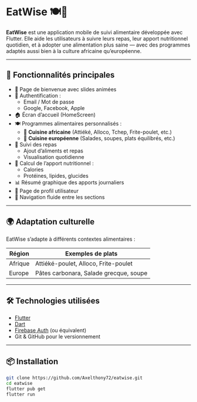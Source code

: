 # EatWise 🍽️📱

**EatWise** est une application mobile de suivi alimentaire développée avec Flutter. Elle aide les utilisateurs à suivre leurs repas, leur apport nutritionnel quotidien, et à adopter une alimentation plus saine — avec des programmes adaptés aussi bien à la culture africaine qu’européenne.

---

## 🚀 Fonctionnalités principales

- 👋 Page de bienvenue avec slides animées
- 🔐 Authentification :
  - Email / Mot de passe
  - Google, Facebook, Apple
- 🏠 Écran d’accueil (HomeScreen)
- 🍽️ Programmes alimentaires personnalisés :
  - 🥘 **Cuisine africaine** (Attiéké, Alloco, Tchep, Frite-poulet, etc.)
  - 🥗 **Cuisine européenne** (Salades, soupes, plats équilibrés, etc.)
- 🍗 Suivi des repas
  - Ajout d’aliments et repas
  - Visualisation quotidienne
- 🧮 Calcul de l’apport nutritionnel :
  - Calories
  - Protéines, lipides, glucides
- 📊 Résumé graphique des apports journaliers
- 👤 Page de profil utilisateur
- 🔄 Navigation fluide entre les sections

---

## 🌍 Adaptation culturelle

EatWise s’adapte à différents contextes alimentaires :

| Région       | Exemples de plats                      |
|--------------|----------------------------------------|
| Afrique      | Attiéké-poulet, Alloco, Frite-poulet   |
| Europe       | Pâtes carbonara, Salade grecque, soupe |

---

## 🛠️ Technologies utilisées

- [Flutter](https://flutter.dev/)
- [Dart](https://dart.dev/)
- [Firebase Auth](https://firebase.google.com/products/auth) (ou équivalent)
- Git & GitHub pour le versionnement

---

## 📦 Installation

```bash
git clone https://github.com/Axelthony72/eatwise.git
cd eatwise
flutter pub get
flutter run

